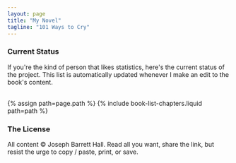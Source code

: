 ```yaml
---
layout: page
title: "My Novel"
tagline: "101 Ways to Cry"
---
```


### Current Status

If you're the kind of person that likes statistics, here's the current status of the project. This list is automatically updated whenever I make an edit to the book's content.

<br/>
{% assign path=page.path %}
{% include book-list-chapters.liquid path=path %}
<br/>

### The License

All content &copy; Joseph Barrett Hall. Read all you want, share the link, but resist the urge to copy / paste, print, or save.
